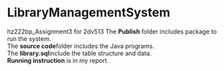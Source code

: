 # LibraryManagementSystem
hz222bp_Assignment3 for 2dv513
The **Publish** folder includes package to run the system.  
The **source code**folder includes the Java programs.    
The **library.sql**include the table structure and data.  
**Running instruction** is in my report.
